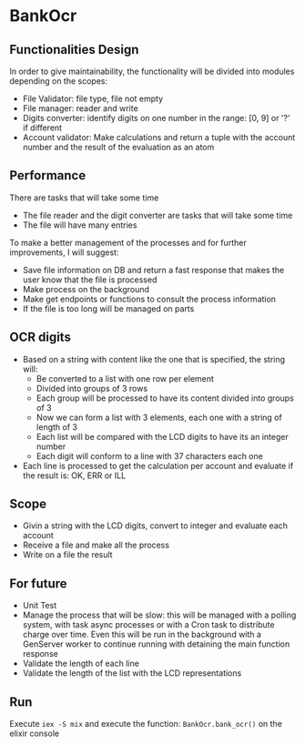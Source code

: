 # BankOcr

## Functionalities Design
In order to give maintainability, the functionality will be divided into modules depending on the scopes:
- File Validator: file type, file not empty
- File manager: reader and write
- Digits converter: identify digits on one number in the range: [0, 9] or '?' if different
- Account validator: Make calculations and return a tuple with the account number and the result of the evaluation as an atom

## Performance
There are tasks that will take some time 
- The file reader and the digit converter are tasks that will take some time
- The file will have many entries

To make a better management of the processes and for further improvements, I will suggest:
- Save file information on DB and return a fast response that makes the user know that the file is processed
- Make process on the background 
- Make get endpoints or functions to consult the process information 
- If the file is too long will be managed on parts

## OCR digits
- Based on a string with content like the one that is specified, the string will:
  - Be converted to a list with one row per element
  - Divided into groups of 3 rows
  - Each group will be processed to have its content divided into groups of 3
  - Now we can form a list with 3 elements, each one with a string of length of 3
  - Each list will be compared with the LCD digits to have its an integer number
  - Each digit will conform to a line with 37 characters each one
- Each line is processed to get the calculation per account and evaluate if the result is: OK, ERR or ILL

## Scope
- Givin a string with the LCD digits, convert to integer and evaluate each account
- Receive a file and make all the process
- Write on a file the result
## For future
- Unit Test
- Manage the process that will be slow: this will be managed with a polling system, with task async processes or with a Cron task to distribute charge over time. Even this will be run in the background with a GenServer worker to continue running with detaining the main function response
- Validate the length of each line
- Validate the length of the list with the LCD representations
## Run
Execute `iex -S mix` and execute the function: `BankOcr.bank_ocr()` on the elixir console

